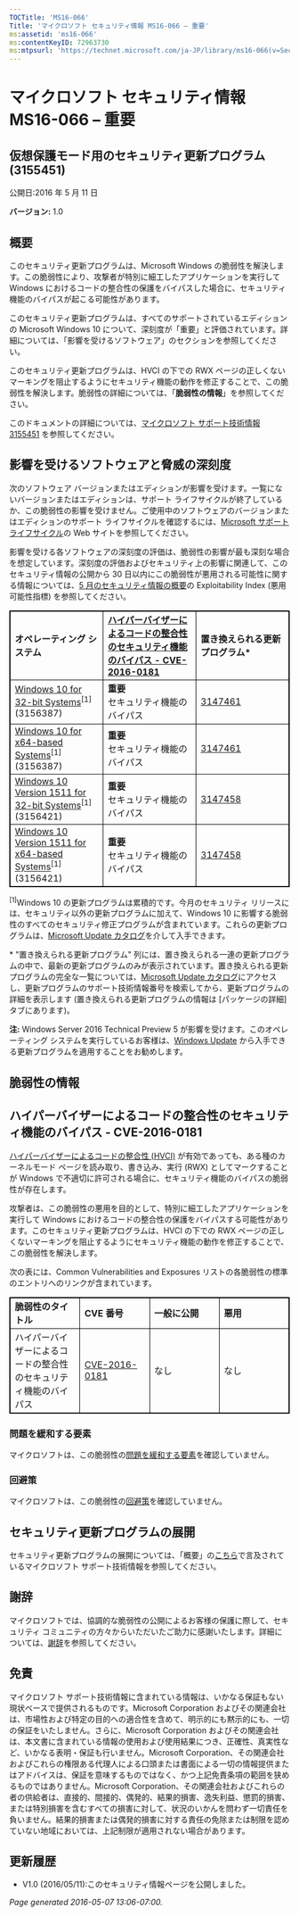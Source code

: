 ```yaml
---
TOCTitle: 'MS16-066'
Title: 'マイクロソフト セキュリティ情報 MS16-066 – 重要'
ms:assetid: 'ms16-066'
ms:contentKeyID: 72963730
ms:mtpsurl: 'https://technet.microsoft.com/ja-JP/library/ms16-066(v=Security.10)'
---
```


マイクロソフト セキュリティ情報 MS16-066 – 重要
===============================================

仮想保護モード用のセキュリティ更新プログラム (3155451)
------------------------------------------------------

公開日:2016 年 5 月 11 日

**バージョン:** 1.0

概要
----


このセキュリティ更新プログラムは、Microsoft Windows の脆弱性を解決します。この脆弱性により、攻撃者が特別に細工したアプリケーションを実行して Windows におけるコードの整合性の保護をバイパスした場合に、セキュリティ機能のバイパスが起こる可能性があります。

このセキュリティ更新プログラムは、すべてのサポートされているエディションの Microsoft Windows 10 について、深刻度が「重要」と評価されています。詳細については、「影響を受けるソフトウェア」のセクションを参照してください。

このセキュリティ更新プログラムは、HVCI の下での RWX ページの正しくないマーキングを阻止するようにセキュリティ機能の動作を修正することで、この脆弱性を解決します。脆弱性の詳細については、「**脆弱性の情報**」を参照してください。

<span id="KBArticle"></span>
このドキュメントの詳細については、[マイクロソフト サポート技術情報 3155451](https://support.microsoft.com/ja-jp/kb/3155451) を参照してください。

影響を受けるソフトウェアと脅威の深刻度
--------------------------------------


次のソフトウェア バージョンまたはエディションが影響を受けます。一覧にないバージョンまたはエディションは、サポート ライフサイクルが終了しているか、この脆弱性の影響を受けません。ご使用中のソフトウェアのバージョンまたはエディションのサポート ライフサイクルを確認するには、[Microsoft サポート ライフサイクル](http://go.microsoft.com/fwlink/?linkid=21742)の Web サイトを参照してください。

影響を受ける各ソフトウェアの深刻度の評価は、脆弱性の影響が最も深刻な場合を想定しています。深刻度の評価およびセキュリティ上の影響に関連して、このセキュリティ情報の公開から 30 日以内にこの脆弱性が悪用される可能性に関する情報については、[5 月のセキュリティ情報の概要](https://technet.microsoft.com/ja-jp/library/security/ms16-may)の Exploitability Index (悪用可能性指標) を参照してください。

<p> </p> 
<table style="border:1px solid black;">
<colgroup>
<col width="33%" />
<col width="33%" />
<col width="33%" />
</colgroup>
<tbody>
<tr class="odd">
<td style="border:1px solid black;"><strong>オペレーティング システム</strong></td>
<td style="border:1px solid black;"><a href="http://www.cve.mitre.org/cgi-bin/cvename.cgi?name=cve-2016-0181"><strong>ハイパーバイザーによるコードの整合性のセキュリティ機能のバイパス - CVE-2016-0181</strong></a></td>
<td style="border:1px solid black;"><strong>置き換えられる更新プログラム*</strong></td>
</tr>
<tr class="even">
<td style="border:1px solid black;"><a href="https://support.microsoft.com/ja-jp/kb/3156387">Windows 10 for 32-bit Systems</a><sup>[1]</sup><br />
(3156387)</td>
<td style="border:1px solid black;"><strong>重要</strong><br />
セキュリティ機能のバイパス</td>
<td style="border:1px solid black;"><a href="https://support.microsoft.com/ja-jp/kb/3147461">3147461</a></td>
</tr>
<tr class="odd">
<td style="border:1px solid black;"><a href="https://support.microsoft.com/ja-jp/kb/3156387">Windows 10 for x64-based Systems</a><sup>[1]</sup><br />
(3156387)</td>
<td style="border:1px solid black;"><strong>重要</strong><br />
セキュリティ機能のバイパス</td>
<td style="border:1px solid black;"><a href="https://support.microsoft.com/ja-jp/kb/3147461">3147461</a></td>
</tr>
<tr class="even">
<td style="border:1px solid black;"><a href="https://support.microsoft.com/ja-jp/kb/3156421">Windows 10 Version 1511 for 32-bit Systems</a><sup>[1]</sup><br />
(3156421)</td>
<td style="border:1px solid black;"><strong>重要</strong><br />
セキュリティ機能のバイパス</td>
<td style="border:1px solid black;"><a href="https://support.microsoft.com/ja-jp/kb/3147458">3147458</a></td>
</tr>
<tr class="odd">
<td style="border:1px solid black;"><a href="https://support.microsoft.com/ja-jp/kb/3156421">Windows 10 Version 1511 for x64-based Systems</a><sup>[1]</sup><br />
(3156421)</td>
<td style="border:1px solid black;"><strong>重要</strong><br />
セキュリティ機能のバイパス</td>
<td style="border:1px solid black;"><a href="https://support.microsoft.com/ja-jp/kb/3147458">3147458</a></td>
</tr>
</tbody>
</table>
  
<sup>[1]</sup>Windows 10 の更新プログラムは累積的です。今月のセキュリティ リリースには、セキュリティ以外の更新プログラムに加えて、Windows 10 に影響する脆弱性のすべてのセキュリティ修正プログラムが含まれています。これらの更新プログラムは、[Microsoft Update カタログ](http://catalog.update.microsoft.com/v7/site/home.aspx)を介して入手できます。
  
\* "置き換えられる更新プログラム" 列には、置き換えられる一連の更新プログラムの中で、最新の更新プログラムのみが表示されています。置き換えられる更新プログラムの完全な一覧については、[Microsoft Update カタログ](http://catalog.update.microsoft.com/v7/site/home.aspx)にアクセスし、更新プログラムのサポート技術情報番号を検索してから、更新プログラムの詳細を表示します (置き換えられる更新プログラムの情報は \[パッケージの詳細\] タブにあります)。
  
**注:** Windows Server 2016 Technical Preview 5 が影響を受けます。このオペレーティング システムを実行しているお客様は、[Windows Update](http://go.microsoft.com/fwlink/?linkid=21130) から入手できる更新プログラムを適用することをお勧めします。
  
脆弱性の情報  
------------
  

ハイパーバイザーによるコードの整合性のセキュリティ機能のバイパス - CVE-2016-0181  
--------------------------------------------------------------------------------
  
[ハイパーバイザーによるコードの整合性 (HVCI)](https://technet.microsoft.com/ja-jp/library/security/dn848375.aspx) が有効であっても、ある種のカーネルモード ページを読み取り、書き込み、実行 (RWX) としてマークすることが Windows で不適切に許可される場合に、セキュリティ機能のバイパスの脆弱性が存在します。
  
攻撃者は、この脆弱性の悪用を目的として、特別に細工したアプリケーションを実行して Windows におけるコードの整合性の保護をバイパスする可能性があります。このセキュリティ更新プログラムは、HVCI の下での RWX ページの正しくないマーキングを阻止するようにセキュリティ機能の動作を修正することで、この脆弱性を解決します。
  
次の表には、Common Vulnerabilities and Exposures リストの各脆弱性の標準のエントリへのリンクが含まれています。

<p> </p> 
<table style="border:1px solid black;">
<colgroup>
<col width="25%" />
<col width="25%" />
<col width="25%" />
<col width="25%" />
</colgroup>
<tbody>
<tr class="odd">
<td style="border:1px solid black;"><strong>脆弱性のタイトル</strong></td>
<td style="border:1px solid black;"><strong>CVE 番号</strong></td>
<td style="border:1px solid black;"><strong>一般に公開</strong></td>
<td style="border:1px solid black;"><strong>悪用</strong></td>
</tr>
<tr class="even">
<td style="border:1px solid black;">ハイパーバイザーによるコードの整合性のセキュリティ機能のバイパス</td>
<td style="border:1px solid black;"><a href="http://www.cve.mitre.org/cgi-bin/cvename.cgi?name=cve-2016-0181">CVE-2016-0181</a></td>
<td style="border:1px solid black;">なし</td>
<td style="border:1px solid black;">なし</td>
</tr>
</tbody>
</table>
  
### 問題を緩和する要素
  
マイクロソフトは、この脆弱性の[問題を緩和する要素](https://technet.microsoft.com/ja-jp/library/security/dn848375.aspx)を確認していません。
  
### 回避策
  
マイクロソフトは、この脆弱性の[回避策](https://technet.microsoft.com/ja-jp/library/security/dn848375.aspx)を確認していません。
  
セキュリティ更新プログラムの展開  
--------------------------------
  

セキュリティ更新プログラムの展開については、「概要」の[こちら](#kbarticle)で言及されているマイクロソフト サポート技術情報を参照してください。
  
謝辞  
----
  

マイクロソフトでは、協調的な脆弱性の公開によるお客様の保護に際して、セキュリティ コミュニティの方々からいただいたご助力に感謝いたします。詳細については、[謝辞](https://technet.microsoft.com/ja-jp/library/security/dn820091.aspx)を参照してください。
  
免責  
----
  

マイクロソフト サポート技術情報に含まれている情報は、いかなる保証もない現状ベースで提供されるものです。Microsoft Corporation およびその関連会社は、市場性および特定の目的への適合性を含めて、明示的にも黙示的にも、一切の保証をいたしません。さらに、Microsoft Corporation およびその関連会社は、本文書に含まれている情報の使用および使用結果につき、正確性、真実性など、いかなる表明・保証も行いません。Microsoft Corporation、その関連会社およびこれらの権限ある代理人による口頭または書面による一切の情報提供またはアドバイスは、保証を意味するものではなく、かつ上記免責条項の範囲を狭めるものではありません。Microsoft Corporation、その関連会社およびこれらの者の供給者は、直接的、間接的、偶発的、結果的損害、逸失利益、懲罰的損害、または特別損害を含むすべての損害に対して、状況のいかんを問わず一切責任を負いません。結果的損害または偶発的損害に対する責任の免除または制限を認めていない地域においては、上記制限が適用されない場合があります。
  
更新履歴  
--------
  

-   V1.0 (2016/05/11):このセキュリティ情報ページを公開しました。
  
*Page generated 2016-05-07 13:06-07:00.*
